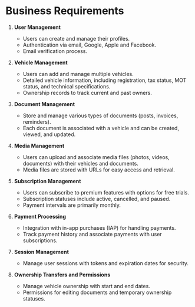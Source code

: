 # Business Requirements
1. **User Management**
   - Users can create and manage their profiles.
   - Authentication via email, Google, Apple and Facebook.
   - Email verification process.

2. **Vehicle Management**
   - Users can add and manage multiple vehicles.
   - Detailed vehicle information, including registration, tax status, MOT status, and technical specifications.
   - Ownership records to track current and past owners.

3. **Document Management**
   - Store and manage various types of documents (posts, invoices, reminders).
   - Each document is associated with a vehicle and can be created, viewed, and updated.

4. **Media Management**
   - Users can upload and associate media files (photos, videos, documents) with their vehicles and documents.
   - Media files are stored with URLs for easy access and retrieval.

5. **Subscription Management**
   - Users can subscribe to premium features with options for free trials.
   - Subscription statuses include active, cancelled, and paused.
   - Payment intervals are primarily monthly.

6. **Payment Processing**
   - Integration with in-app purchases (IAP) for handling payments.
   - Track payment history and associate payments with user subscriptions.

7. **Session Management**
   - Manage user sessions with tokens and expiration dates for security.

8. **Ownership Transfers and Permissions**
   - Manage vehicle ownership with start and end dates.
   - Permissions for editing documents and temporary ownership statuses.
